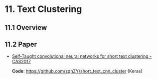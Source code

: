
# 11. Text Clustering

## 11.1 Overview

## 11.2 Paper

- [Self-Taught convolutional neural networks for short text clustering - CAS2017](https://arxiv.org/abs/1701.00185)

    **Code**: <https://github.com/zqhZY/short_text_cnn_cluster> (Keras)